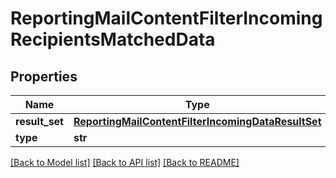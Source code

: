 # ReportingMailContentFilterIncomingRecipientsMatchedData

## Properties
Name | Type | Description | Notes
------------ | ------------- | ------------- | -------------
**result_set** | [**ReportingMailContentFilterIncomingDataResultSet**](ReportingMailContentFilterIncomingDataResultSet.md) |  | [optional] 
**type** | **str** |  | [optional] 

[[Back to Model list]](../README.md#documentation-for-models) [[Back to API list]](../README.md#documentation-for-api-endpoints) [[Back to README]](../README.md)

